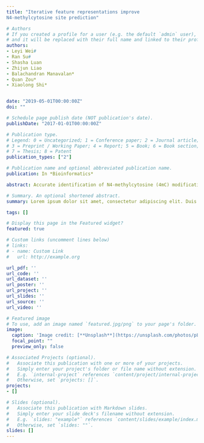```yaml
---
title: "Iterative feature representations improve
N4-methylcytosine site prediction"

# Authors
# If you created a profile for a user (e.g. the default `admin` user), write the username (folder name) here 
# and it will be replaced with their full name and linked to their profile.
authors:
- Leyi Wei#
- Ran Su#
- Shasha Luan
- Zhijun Liao
- Balachandran Manavalan*
- Quan Zou*
- Xiaolong Shi*


date: "2019-05-01T00:00:00Z"
doi: ""

# Schedule page publish date (NOT publication's date).
publishDate: "2017-01-01T00:00:00Z"

# Publication type.
# Legend: 0 = Uncategorized; 1 = Conference paper; 2 = Journal article;
# 3 = Preprint / Working Paper; 4 = Report; 5 = Book; 6 = Book section;
# 7 = Thesis; 8 = Patent
publication_types: ["2"]

# Publication name and optional abbreviated publication name.
publication: In *Bioinformatics*

abstract: Accurate identification of N4-methylcytosine (4mC) modifications in a genome wide can provide insights into their biological functions and mechanisms. Machine learning recently have become effective approaches for computational identification of 4mC sites in genome. Unfortunately, existing methods cannot achieve satisfactory performance, owing to the lack of effective DNA feature representations that are capable to capture the characteristics of 4mC modifications.In this work, we developed a new predictor named 4mcPred-IFL, aiming to identify 4mC sites. To represent and capture discriminative features, we proposed an iterative feature representation algorithm that enables to learn informative features from several sequential models in a supervised iterative mode. Our analysis results showed that the feature representations learnt by our algorithm can capture the discriminative distribution characteristics between 4mC sites and non-4mC sites, enlarging the decision margin between the positives and negatives in feature space. Additionally, by evaluating and comparing our predictor with the state-of-the-art predictors on benchmark datasets, we demonstrate that our predictor can identify 4mC sites more accurately.

# Summary. An optional shortened abstract.
summary: Lorem ipsum dolor sit amet, consectetur adipiscing elit. Duis posuere tellus ac convallis placerat. Proin tincidunt magna sed ex sollicitudin condimentum.

tags: []

# Display this page in the Featured widget?
featured: true

# Custom links (uncomment lines below)
# links:
# - name: Custom Link
#   url: http://example.org

url_pdf: ''
url_code: ''
url_dataset: ''
url_poster: ''
url_project: ''
url_slides: ''
url_source: ''
url_video: ''

# Featured image
# To use, add an image named `featured.jpg/png` to your page's folder. 
image:
  caption: 'Image credit: [**Unsplash**](https://unsplash.com/photos/pLCdAaMFLTE)'
  focal_point: ""
  preview_only: false

# Associated Projects (optional).
#   Associate this publication with one or more of your projects.
#   Simply enter your project's folder or file name without extension.
#   E.g. `internal-project` references `content/project/internal-project/index.md`.
#   Otherwise, set `projects: []`.
projects:
- []

# Slides (optional).
#   Associate this publication with Markdown slides.
#   Simply enter your slide deck's filename without extension.
#   E.g. `slides: "example"` references `content/slides/example/index.md`.
#   Otherwise, set `slides: ""`.
slides: []
---
```


